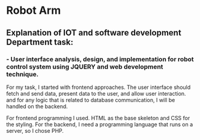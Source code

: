
# Robot Arm 
## Explanation of IOT and software development Department task:
### - User interface analysis, design, and implementation for robot control system using JQUERY and web development technique.

For my task, I started with frontend approaches. The user interface should fetch and send data, present data to the user, and allow user interaction. and for any logic that is related to database communication, I will be handled on the backend.

For frontend programming I used. HTML as the base skeleton and CSS for the styling. For the backend, I need a programming language that runs on a server, so I chose PHP.
